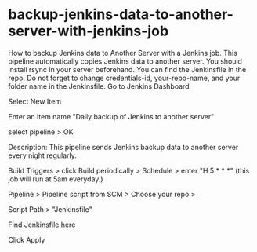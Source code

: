 # backup-jenkins-data-to-another-server-with-jenkins-job
How to backup Jenkins data to Another Server with a Jenkins job.
This pipeline automatically copies Jenkins data to another server. You should install rsync in your server beforehand. You can find the Jenkinsfile in the repo. Do not forget to change credentials-id, your-repo-name, and your folder name in the Jenkinsfile.
Go to Jenkins Dashboard

Select New Item

Enter an item name "Daily backup of Jenkins to another server"

select pipeline > OK

Description: This pipeline sends Jenkins backup data to another server every night regularly.

Build Triggers > click Build periodically > Schedule > enter "H 5 * * *" (this job will run at 5am everyday.)

Pipeline > Pipeline script from SCM > Choose your repo >

Script Path > "Jenkinsfile"

Find Jenkinsfile here

Click Apply
